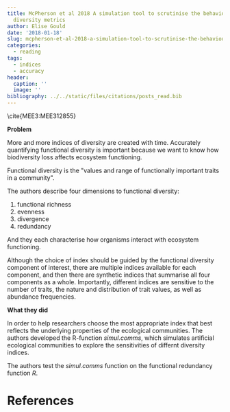 ```yaml
---
title: McPherson et al 2018 A simulation tool to scrutinise the behaviour of functional
  diversity metrics
author: Elise Gould
date: '2018-01-18'
slug: mcpherson-et-al-2018-a-simulation-tool-to-scrutinise-the-behaviour-of-functional-diversity-metrics
categories:
  - reading
tags:
  - indices
  - accuracy
header:
  caption: ''
  image: ''
bibliography: ../../static/files/citations/posts_read.bib
---
```


\cite{MEE3:MEE312855}

**Problem**

More and more indices of diversity are created with time. Accurately quantifying functional diversity is important because we want to know how biodiversity loss affects ecosystem functioning.

Functional diversity is the "values and range of functionally important traits in a community".

The authors describe four dimensions to functional diversity:

1. functional richness
2. evenness
3. divergence
4. redundancy

And they each characterise how organisms interact with ecosystem functioning.

Although the choice of index should be guided by the functional diversity component of interest, there are multiple indices available for each component, and then there are synthetic indices that summarise all four components as a whole. Importantly, different indices are sensitive to the number of traits, the nature and distribution of trait values, as well as abundance frequencies. 

**What they did**

In order to help researchers choose the most appropriate index that best reflects the underlying properties of the ecological communities. The authors developed the R-function *simul.comms*, which simulates artificial ecological communities to explore the sensitivities of differnt diversity indices.

The authors test the *simul.comms* function on the functional redundancy function *R*.

# References

